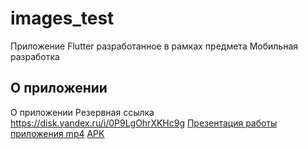 # images_test

Приложение Flutter разработанное в рамках предмета Мобильная разработка

## О приложении

О приложении 
Резервная ссылка
https://disk.yandex.ru/i/0P9LgOhrXKHc9g
[Презентация работы приложения mp4](source%2Fvideo_presentation.mp4)
[APK](source%2Fapp-release.apk)
